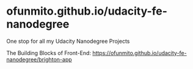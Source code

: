 # ofunmito.github.io/udacity-fe-nanodegree

One stop for all my Udacity Nanodegree Projects

The Building Blocks of Front-End: https://ofunmito.github.io/udacity-fe-nanodegree/brighton-app
